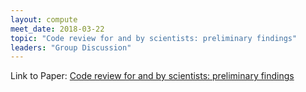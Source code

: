 ```yaml
---
layout: compute
meet_date: 2018-03-22
topic: "Code review for and by scientists: preliminary findings"
leaders: "Group Discussion"
---
```


Link to Paper: [Code review for and by scientists: preliminary findings](http://oro.open.ac.uk/41543/)
